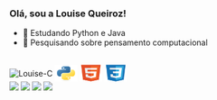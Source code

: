 ### Olá, sou a Louise Queiroz!

- 🌱 Estudando Python e Java
- 🔭 Pesquisando sobre pensamento computacional

<div style="display: inline_block"><br>
  <img align="center" alt="Louise-C" height="30" width="40" src="ttps://cdn.jsdelivr.net/gh/devicons/devicon/icons/c/c-original.svg">
  <img align="center" alt="Louise-Python" height="30" width="40" src="https://raw.githubusercontent.com/devicons/devicon/master/icons/python/python-original.svg">
  <img align="center" alt="Louise-HTML" height="30" width="40" src="https://raw.githubusercontent.com/devicons/devicon/master/icons/html5/html5-original.svg">
  <img align="center" alt="Louise-CSS" height="30" width="40" src="https://raw.githubusercontent.com/devicons/devicon/master/icons/css3/css3-original.svg">
</div>

<div> 
  <a href="https://instagram.com/louise_qz" target="_blank"><img src="https://img.shields.io/badge/-Instagram-%23E4405F?style=for-the-badge&logo=instagram&logoColor=white" target="_blank"></a>
  <a href = "mailto:louisequeiroz8@gmail.com"><img src="https://img.shields.io/badge/-Gmail-%23333?style=for-the-badge&logo=gmail&logoColor=white" target="_blank"></a>
  <a href="https://www.linkedin.com/in/louise-queiroz-da-silva-bezerra-61a742211/" target="_blank"><img src="https://img.shields.io/badge/-LinkedIn-%230077B5?style=for-the-badge&logo=linkedin&logoColor=white" target="_blank"></a> 
  <a href="https://open.spotify.com/user/12165123506?si=5261761da3314a0a" target="_blank"><img src="[https://img.shields.io/badge/-LinkedIn-%230077B5?style=for-the-badge&logo=linkedin&logoColor=white](https://img.shields.io/badge/Spotify-1ED760?&style=for-the-badge&logo=spotify&logoColor=white)" target="_blank"></a> 
</div>
